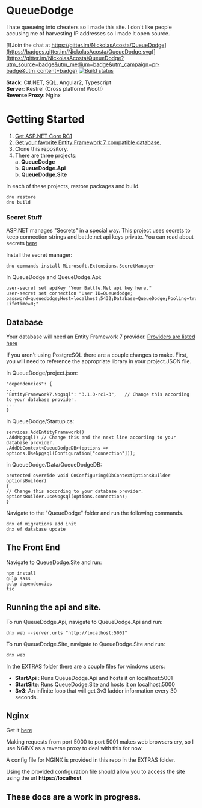 # QueueDodge
I hate queueing into cheaters so I made this site.
I don't like people accusing me of harvesting IP addresses so I made it open source.

[![Join the chat at https://gitter.im/NickolasAcosta/QueueDodge](https://badges.gitter.im/NickolasAcosta/QueueDodge.svg)](https://gitter.im/NickolasAcosta/QueueDodge?utm_source=badge&utm_medium=badge&utm_campaign=pr-badge&utm_content=badge)
[![Build status](https://ci.appveyor.com/api/projects/status/8nxyi7dli2mrukxb?svg=true)](https://ci.appveyor.com/project/NickolasAcosta/queuedodge)

**Stack**: C#.NET, SQL, Angular2, Typescript  
**Server**: Kestrel    (Cross platform! Woot!)  
**Reverse Proxy**: Nginx  

# Getting Started

1. [Get ASP.NET Core RC1](https://docs.asp.net/en/latest/)
2. [Get your favorite Entity Framework 7 compatible database.](http://ef.readthedocs.org/en/latest/providers/)
3. Clone this repository.
4. There are three projects:  
   a. **QueueDodge**  
   b. **QueueDodge.Api**  
   b. **QueueDodge.Site**  

In each of these projects, restore packages and build.

    dnu restore
    dnu build


### Secret Stuff
ASP.NET manages "Secrets" in a special way.  This project uses secrets to keep connection strings and battle.net api keys private.  You can read about secrets [here](https://docs.asp.net/en/latest/security/app-secrets.html#accessing-user-secrets-via-configuration)

Install the secret manager:

    dnu commands install Microsoft.Extensions.SecretManager


In QueueDodge and QueueDodge.Api:

    user-secret set apiKey "Your Battle.Net api key here."
    user-secret set connection "User ID=Queuedodge; password=queuedodge;Host=localhost;5432;Database=QueueDodge;Pooling=true;Connection Lifetime=0;"

## Database
Your database will need an Entity Framework 7 provider.  [Providers are listed here](http://docs.efproject.net/en/latest/providers/index.html)

If you aren't using PostgreSQL there are a couple changes to make.  First, you will need to reference the appropriate library in your project.JSON file.

In QueueDodge/project.json:

    "dependencies": {
    ...
    "EntityFramework7.Npgsql": "3.1.0-rc1-3",   // Change this according to your database provider.
    ...
    }

In QueueDodge/Startup.cs:

    services.AddEntityFramework()
    .AddNpgsql() // Change this and the next line according to your database provider.
    .AddDbContext<QueueDodgeDB>(options => options.UseNpgsql(Configuration["connection"]));


in QueueDodge/Data/QueueDodgeDB:

    protected override void OnConfiguring(DbContextOptionsBuilder optionsBuilder)
    {
    // Change this according to your database provider.
    optionsBuilder.UseNpgsql(options.connection);
    }

Navigate to the "QueueDodge" folder and run the following commands.

    dnx ef migrations add init
    dnx ef database update

## The Front End
Navigate to QueueDodge.Site and run:

    npm install
    gulp sass
    gulp dependencies
    tsc

## Running the api and site.
To run QueueDodge.Api, navigate to QueueDodge.Api and run:

    dnx web --server.urls "http://localhost:5001"

To run QueueDodge.Site, navigate to QueueDodge.Site and run:

    dnx web

In the EXTRAS folder there are a couple files for windows users:

 - **StartApi** : Runs QueueDodge.Api and hosts it on localhost:5001  
 - **StartSite**:  Runs QueueDodge.Site and hosts it on localhost:5000  
 - **3v3**:  An infinite loop that will get 3v3 ladder information every 30 seconds.  

## Nginx
Get it [here](http://nginx.org/)

Making requests from port 5000 to port 5001 makes web browsers cry, so I use NGINX as a reverse proxy to deal with this for now.

A config file for NGINX is provided in this repo in the EXTRAS folder.

Using the provided configuration file should allow you to access the site using the url **https://localhost**


## These docs are a work in progress.